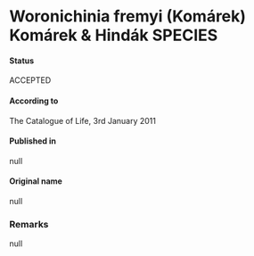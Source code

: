 # Woronichinia fremyi (Komárek) Komárek & Hindák SPECIES

#### Status
ACCEPTED

#### According to
The Catalogue of Life, 3rd January 2011

#### Published in
null

#### Original name
null

### Remarks
null